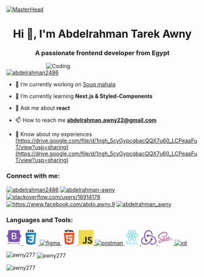 [![MasterHead](https://www.rankbyfocus.com/wp-content/uploads/2021/10/Emerging-web-design-trends-for-2021.jpeg)](https://rishavchanda.io)
<h1 align="center">Hi 👋, I'm Abdelrahman Tarek Awny</h1>
<h3 align="center">A passionate frontend developer from Egypt</h3>
<img align="right" alt="Coding" width="400" src="https://so-development.org/wp-content/uploads/2021/11/full-stack-development.gif"/>
<p align="left"> <a href="https://twitter.com/abdelrahman2486" target="blank"><img src="https://img.shields.io/twitter/follow/abdelrahman2486?logo=twitter&style=for-the-badge" alt="abdelrahman2486" /></a> </p>

- 🔭 I’m currently working on [Souq mahala](https://souq-mahala.com/)

- 🌱 I’m currently learning **Next.js & Styled-Components**

- 💬 Ask me about **react**

- 📫 How to reach me **abdelrahman.awny22@gmail.com**

- 📄 Know about my experiences [https://drive.google.com/file/d/1ngh_5cyGypcqbacQQX7u60_LCPeaaFuT/view?usp=sharing](https://drive.google.com/file/d/1ngh_5cyGypcqbacQQX7u60_LCPeaaFuT/view?usp=sharing)

<h3 align="left">Connect with me:</h3>
<p align="left">
<a href="https://twitter.com/abdelrahman2486" target="blank"><img align="center" src="https://raw.githubusercontent.com/rahuldkjain/github-profile-readme-generator/master/src/images/icons/Social/twitter.svg" alt="abdelrahman2486" height="30" width="40" /></a>
<a href="https://linkedin.com/in/abdelrahman-awny" target="blank"><img align="center" src="https://raw.githubusercontent.com/rahuldkjain/github-profile-readme-generator/master/src/images/icons/Social/linked-in-alt.svg" alt="abdelrahman-awny" height="30" width="40" /></a>
<a href="https://stackoverflow.com/users/stackoverflow.com/users/16914178" target="blank"><img align="center" src="https://raw.githubusercontent.com/rahuldkjain/github-profile-readme-generator/master/src/images/icons/Social/stack-overflow.svg" alt="stackoverflow.com/users/16914178" height="30" width="40" /></a>
<a href="https://fb.com/https://www.facebook.com/abdo.awny.9" target="blank"><img align="center" src="https://raw.githubusercontent.com/rahuldkjain/github-profile-readme-generator/master/src/images/icons/Social/facebook.svg" alt="https://www.facebook.com/abdo.awny.9" height="30" width="40" /></a>
<a href="https://instagram.com/abdelrahman_awny" target="blank"><img align="center" src="https://raw.githubusercontent.com/rahuldkjain/github-profile-readme-generator/master/src/images/icons/Social/instagram.svg" alt="abdelrahman_awny" height="30" width="40" /></a>
</p>

<h3 align="left">Languages and Tools:</h3>
<p align="left"> <a href="https://getbootstrap.com" target="_blank" rel="noreferrer"> <img src="https://raw.githubusercontent.com/devicons/devicon/master/icons/bootstrap/bootstrap-plain-wordmark.svg" alt="bootstrap" width="40" height="40"/> </a> <a href="https://www.w3schools.com/css/" target="_blank" rel="noreferrer"> <img src="https://raw.githubusercontent.com/devicons/devicon/master/icons/css3/css3-original-wordmark.svg" alt="css3" width="40" height="40"/> </a> <a href="https://www.figma.com/" target="_blank" rel="noreferrer"> <img src="https://www.vectorlogo.zone/logos/figma/figma-icon.svg" alt="figma" width="40" height="40"/> </a> <a href="https://www.w3.org/html/" target="_blank" rel="noreferrer"> <img src="https://raw.githubusercontent.com/devicons/devicon/master/icons/html5/html5-original-wordmark.svg" alt="html5" width="40" height="40"/> </a> <a href="https://developer.mozilla.org/en-US/docs/Web/JavaScript" target="_blank" rel="noreferrer"> <img src="https://raw.githubusercontent.com/devicons/devicon/master/icons/javascript/javascript-original.svg" alt="javascript" width="40" height="40"/> </a> <a href="https://postman.com" target="_blank" rel="noreferrer"> <img src="https://www.vectorlogo.zone/logos/getpostman/getpostman-icon.svg" alt="postman" width="40" height="40"/> </a> <a href="https://reactjs.org/" target="_blank" rel="noreferrer"> <img src="https://raw.githubusercontent.com/devicons/devicon/master/icons/react/react-original-wordmark.svg" alt="react" width="40" height="40"/> </a> <a href="https://redux.js.org" target="_blank" rel="noreferrer"> <img src="https://raw.githubusercontent.com/devicons/devicon/master/icons/redux/redux-original.svg" alt="redux" width="40" height="40"/> </a> <a href="https://sass-lang.com" target="_blank" rel="noreferrer"> <img src="https://raw.githubusercontent.com/devicons/devicon/master/icons/sass/sass-original.svg" alt="sass" width="40" height="40"/> </a> <a href="https://www.adobe.com/products/xd.html" target="_blank" rel="noreferrer"> <img src="https://cdn.worldvectorlogo.com/logos/adobe-xd.svg" alt="xd" width="40" height="40"/> </a> </p>

<p><img align="left" src="https://github-readme-stats.vercel.app/api/top-langs?username=awny277&show_icons=true&locale=en&layout=compact" alt="awny277" /></p>

<p>&nbsp;<img align="center" src="https://github-readme-stats.vercel.app/api?username=awny277&show_icons=true&locale=en" alt="awny277" /></p>

<p><img align="center" src="https://github-readme-streak-stats.herokuapp.com/?user=awny277&" alt="awny277" /></p>
